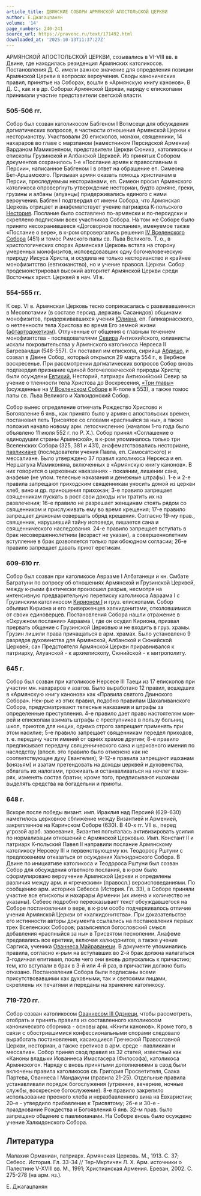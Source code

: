 ```yaml
---
article_title: ДВИНСКИЕ СОБОРЫ АРМЯНСКОЙ АПОСТОЛЬСКОЙ ЦЕРКВИ
author: Е.Джагацпанян
volume: '14'
page_numbers: 240-241
source_url: https://pravenc.ru/text/171492.html
downloaded_at: '2025-10-13T11:37:27Z'
---
```


АРМЯНСКОЙ АПОСТОЛЬСКОЙ ЦЕРКВИ, созывались в VI-VIII вв. в Двине, где находилась резиденция Армянских католикосов. Постановления Д. С. имели важное значение для определения позиции Армянской Церкви в вопросах вероучения. Своды канонических правил, принятые на Соборах, вошли в «Армянскую книгу канонов». В Д. С., как и в др. Соборах Армянской Церкви, наряду с епископами принимали участие представители светской власти.

### 505-506 гг.

Собор был созван католикосом Бабгеном I Вотмсеци для обсуждения догматических вопросов, в частности отношения Армянской Церкви к несторианству. Участвовали 20 епископов, монахи, священники, 14 нахараров во главе с марзпаном (наместником Персидской Армении) Варданом Мамиконяном, представители Церкви Сюника, католикосы и епископы Грузинской и Албанской Церквей. Из принятых Собором документов сохранилось 1-е «Послание армян к православным в Персии», написанное Бабгеном I в ответ на обращение еп. Симеона Бет-Аршамского. Призывая армян оказать помощь христианам в Персии, преследуемым несторианами, еп. Симеон просил Армянского католикоса опровергнуть утверждение несториан, будто армяне, греки, грузины и албаны (алуанцы) придерживались единого с ними вероучения. Бабген I подтвердил от имени Собора, что Армянская Церковь отрицает и анафематствует учение патриарха К-польского [Нестория](https://pravenc.ru/text/Несторий.html). Послание было составлено по-армянски и по-персидски и скреплено подписями всех участников Собора. На том же Соборе было принято несохранившееся «Договорное послание», именуемое также «Послание о вере», в к-ром опровергались решения [IV Вселенского Собора](<https://pravenc.ru/text/IV Вселенского Собора.html>) (451) и томос Римского папы св. Льва Великого. Т. о., в христологических спорах Армянская Церковь встала на сторону умеренных монофизитов, исповедовавших одну богочеловеческую природу Иисуса Христа, и осудила не только несторианство и крайнее монофизитство (евтихианство), но и учение правосл. Церкви. Собор продемонстрировал высокий авторитет Армянской Церкви среди Восточных христ. Церквей в нач. VI в.

### 554-555 гг.

К сер. VI в. Армянская Церковь тесно соприкасалась с развивавшимися в Месопотамии (в составе персид. державы Сасанидов) общинами монофизитов, придерживавшихся учения [Юлиана](https://pravenc.ru/text/Юлиана.html), еп. Галикарнасского, о нетленности тела Христова во время Его земной жизни ([афтартодокетизм](https://pravenc.ru/text/афтартодокетизм.html)). Отлученные от общения с главным течением монофизитства - последователями [Севира](https://pravenc.ru/text/Севир.html) Антиохийского, юлианисты искали покровительства у Армянского католикоса Нерсеса II Багревандци (548-557). Он поставил им епископа, сирийца [Абдишо](https://pravenc.ru/text/Абдишо.html), и созвал в Двине Собор, который открылся 29 марта 554 г., в Вербное воскресенье. При рассмотрении догматических вопросов Собор вновь подтвердил признание единой богочеловеческой природы Христа; были осуждены [Евтихий](https://pravenc.ru/text/Евтихий.html), Несторий, патриарх Антиохийский Севир за учение о тленности тела Христова до Воскресения, [«Три главы»](<https://pravenc.ru/text/ Три главы .html>) (осужденные на [V Вселенском Соборе](<https://pravenc.ru/text/V Вселенском Соборе.html>) в К-поле в 553), а также томос папы св. Льва Великого и Халкидонский Собор.

Собор вынес определение отмечать Рождество Христово и Богоявление 6 янв., как принято было у армян с апостольских времен, постановил петь Трисвятое со словами «распныйся за ны», а также положил начало новому арм. летосчислению (началом 1-го года было объявлено 11 июля 552 г. по Р. Х.). Собор принял «Соглашение о единодушии страны Армянской», в к-ром упоминалось только три Вселенских Собора (325, 381 и 431), анафематствовались несториане, [павликиане](https://pravenc.ru/text/павликиане.html) (последователи учения Павла, еп. Самосатского) и мессалиане. Было утверждено 37 правил католикоса Нерсеса и еп. Нершапуха Мамиконяна, включенных в «Армянскую книгу канонов». В них говорится о церковных наказаниях - покаянии, лишении сана, анафеме (не упом. телесные наказания и денежные штрафы). 1-е и 2-е правила запрещают приходским священникам уносить домой из церкви хлеб, вино и др. приношения прихожан; 3-е правило запрещает священникам пускать в рост свои доходы или тратить их на развлечения; 16-е правило не разрешает женщинам стоять рядом со священником и прислуживать ему во время крещения; 17-е правило запрещает диаконам совершать обряд крещения. Согласно 19-му прав., священник, нарушивший тайну исповеди, лишается сана и священнического наследования. 24-е правило запрещает вступать в брак несовершеннолетним (возраст не указан), а совершеннолетним вступление в брак дозволяется только при обоюдном согласии; 26-е правило запрещает давать приют еретикам.

### 609-610 гг.

Собор был созван при католикосе Аврааме I Албатанеци и кн. Смбате Багратуни по вопросу об отношениях Армянской и Грузинской Церквей, между к-рыми фактически произошел разрыв, несмотря на интенсивную предварительную переписку католикоса Авраама I с Грузинским католикосом [Кирионом I](<https://pravenc.ru/text/Кирионом I.html>) и груз. епископами. Собор объявил Кириона и его приверженцев халкидонитами, отколовшимися от своих единоверцев. Постановления Собора нашли отражение в «Окружном послании» Авраама I, где он осудил Кириона, призвал прервать общение с Грузинской Церковью и не входить в груз. храмы. Грузин лишили права причащаться в арм. храмах. Было установлено 9 разрядов духовенства для Армянской, Албанской и Сюнийской Церквей; сан Предстоятеля Армянской Церкви приравнивался к патриарху, Алуанской - к архиепископу, Сюнийской - к митрополиту.

### 645 г.

Собор был созван при католикосе Нерсесе III Таеци из 17 епископов при участии мн. нахараров и азатов. Было выработано 12 правил, вошедших в «Армянскую книгу канонов» как «Правила святого Двинского Собора». Нек-рые из этих правил, подобно правилам Шахапиванского Собора, предусматривают телесные наказания и штрафы за определенные преступления. 4-е правило дает право настоятелям мон-рей и епископам взимать штрафы с преступников в пользу больниц, школ, приютов для нищих, однако строго запрещает применять при этом насилие; 5-е правило запрещает священникам передел приходов, т. е. передачу части имений от одних храмов другим; 8-е правило предписывает передачу священнического сана и церковного имения по наследству (впосл. это правило было отменено как не соответствующее духу Евангелия); 9-12-е правила запрещают ишханам (князьям) и азатам претендовать на доходы церквей и духовенства, облагать их налогами, проживать и останавливаться на ночлег в мон-рях, изменять состав братии; кроме того, предписывают ишханам выделять средства на богадельни и приюты.

### 648 г.

Вскоре после победы визант. имп. Ираклия над Персией (629-630) наметилось церковное сближение между Византией и Арменией, закрепленное на Каринском Соборе (630). В 40-х гг. VII в., перед угрозой араб. завоевания, Византия попыталась активизировать усилия по нормализации отношений с Армянской Церковью. Имп. Констант II и патриарх К-польский Павел II направили послание Армянскому католикосу Нерсесу III и первенствующему кн. Теодоросу Рштуни с предложением отказаться от осуждения Халкидонского Собора. В Двине по инициативе католикоса и Теодороса Рштуни был созван Собор для обсуждения ответного послания, в к-ром было сформулировано вероучение Армянской Церкви и определены различия между арм. и «греческим» (правосл.) вероисповеданиями. По сообщению арм. историка Себеоса (История. Гл. 33), в Соборе приняли участие все епископы и нахарары Армении (их имена и количество не указаны). Себеос подробно пересказывает текст обсуждавшегося на Соборе постановления о вере, в к-ром особо подчеркивалось отличие учения Армянской Церкви от «халкидонитства». При доказательстве его истинности авторы документа ссылались на постановления первых трех Вселенских Соборов; разъяснялся богословский смысл добавления «распныйся за ны» в Трисвятом песнопении. Анафеме предавались все еретики, включая халкидонитов, а также учение Саргиса, ученика [Ованнеса Майраванеци](<https://pravenc.ru/text/Ованнеса Майраванеци.html>). В документе упоминались правила, согласно к-рым на вступавших во 2-й брак должна налагаться 3-годичная епитимия, после чего они вновь допускались к причастию; тем, кто вступали в брак в 3-й или 4-й раз, в причастии должно быть отказано. Постановления Собора были подписаны всеми присутствовавшими как духовными, так и светскими лицами, скреплены их печатями и переданы на хранение католикосу.

### 719-720 гг.

Собор созван католикосом [Ованнесом III Одзнеци](<https://pravenc.ru/text/Ованнесом III Одзнеци.html>), чтобы рассмотреть, отобрать и принять правила из составленного католикосом канонического сборника - основы арм. «Книги канонов». Кроме того, в связи с обострившимися конфессиональными спорами следовало выработать постановления, касающиеся Греческой Православной Церкви, несториан, а также еретиков в арм. среде - павликиан и мессалиан. Собор принял свод правил из 32 статей, известный как «Каноны владыки Иованнеса Имастасера (Философа), католикоса Армянского». Наряду с вновь принятыми дополнениями в свод были включены правила католикосов св. Григория Просветителя, Саака Партева, Ованнеса I Мандакуни (правила 21-25). Отдельные правила устанавливали порядок богослужения (утренние, вечерние, ночные службы, воскресное богослужение). 8-е правило закрепило использование пресного хлеба и неразбавленного вина на Евхаристии; 20-е - утвердило прибавление к Трисвятому; 26-е и 30-е - празднование Рождества и Богоявления 6 янв. 32-м прав. было запрещено общение с павликианами. На Соборе вновь было осуждено учение Халкидонского Собора.

## Литература

Малахия Орманиан, патриарх. Армянская Церковь. М., 1913. С. 37; Себеос. История. Гл. 33-34 // Тер-Мкртичян Л. Х. Арм. источники о Палестине V-XVIII вв. М., 1991; Христианская Армения. Ереван, 2002. С. 275-278 (на арм. яз.).

Е.  Джагацпанян
